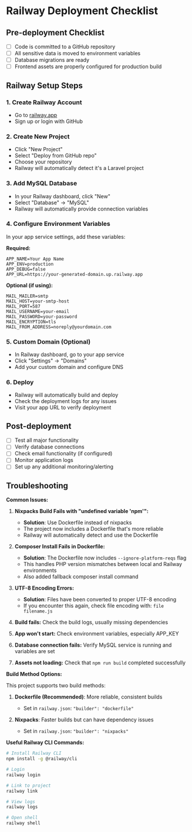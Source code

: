 # Railway Deployment Checklist

## Pre-deployment Checklist
- [ ] Code is committed to a GitHub repository
- [ ] All sensitive data is moved to environment variables
- [ ] Database migrations are ready
- [ ] Frontend assets are properly configured for production build

## Railway Setup Steps

### 1. Create Railway Account
- Go to [railway.app](https://railway.app)
- Sign up or login with GitHub

### 2. Create New Project
- Click "New Project"
- Select "Deploy from GitHub repo"
- Choose your repository
- Railway will automatically detect it's a Laravel project

### 3. Add MySQL Database
- In your Railway dashboard, click "New"
- Select "Database" → "MySQL"
- Railway will automatically provide connection variables

### 4. Configure Environment Variables
In your app service settings, add these variables:

**Required:**
```
APP_NAME=Your App Name
APP_ENV=production
APP_DEBUG=false
APP_URL=https://your-generated-domain.up.railway.app
```

**Optional (if using):**
```
MAIL_MAILER=smtp
MAIL_HOST=your-smtp-host
MAIL_PORT=587
MAIL_USERNAME=your-email
MAIL_PASSWORD=your-password
MAIL_ENCRYPTION=tls
MAIL_FROM_ADDRESS=noreply@yourdomain.com
```

### 5. Custom Domain (Optional)
- In Railway dashboard, go to your app service
- Click "Settings" → "Domains"
- Add your custom domain and configure DNS

### 6. Deploy
- Railway will automatically build and deploy
- Check the deployment logs for any issues
- Visit your app URL to verify deployment

## Post-deployment
- [ ] Test all major functionality
- [ ] Verify database connections
- [ ] Check email functionality (if configured)
- [ ] Monitor application logs
- [ ] Set up any additional monitoring/alerting

## Troubleshooting

**Common Issues:**

1. **Nixpacks Build Fails with "undefined variable 'npm'":**
   - **Solution**: Use Dockerfile instead of nixpacks
   - The project now includes a Dockerfile that's more reliable
   - Railway will automatically detect and use the Dockerfile

2. **Composer Install Fails in Dockerfile:**
   - **Solution**: The Dockerfile now includes `--ignore-platform-reqs` flag
   - This handles PHP version mismatches between local and Railway environments
   - Also added fallback composer install command

3. **UTF-8 Encoding Errors:**
   - **Solution**: Files have been converted to proper UTF-8 encoding
   - If you encounter this again, check file encoding with: `file filename.js`

4. **Build fails:** Check the build logs, usually missing dependencies

5. **App won't start:** Check environment variables, especially APP_KEY

6. **Database connection fails:** Verify MySQL service is running and variables are set

7. **Assets not loading:** Check that `npm run build` completed successfully

**Build Method Options:**

This project supports two build methods:

1. **Dockerfile (Recommended)**: More reliable, consistent builds
   - Set in `railway.json`: `"builder": "dockerfile"`
   
2. **Nixpacks**: Faster builds but can have dependency issues
   - Set in `railway.json`: `"builder": "nixpacks"`

**Useful Railway CLI Commands:**
```bash
# Install Railway CLI
npm install -g @railway/cli

# Login
railway login

# Link to project
railway link

# View logs
railway logs

# Open shell
railway shell
```
